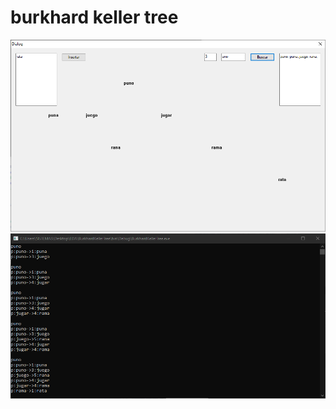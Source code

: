 # burkhard keller tree

![Screenshot 1](https://github.com/h-marshall69/EDA/blob/main/img/img3.png)
![Screenshot 2](https://github.com/h-marshall69/EDA/blob/main/img/img4.png)